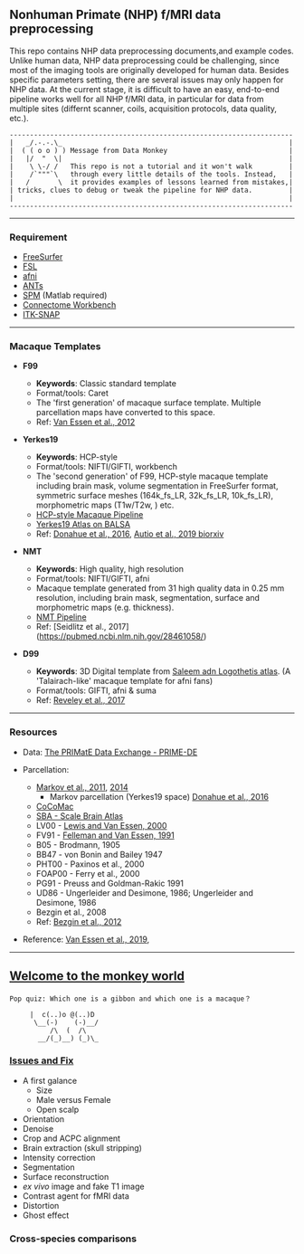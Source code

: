 ## Nonhuman Primate (NHP) f/MRI data preprocessing

This repo contains NHP data preprocessing documents,and example codes. Unlike human data, NHP data preprocessing could be challenging, since most of the imaging tools are originally developed for human data. Besides specific parameters setting, there are several issues may only happen for NHP data. At the current stage, it is difficult to have an easy, end-to-end pipeline works well for all NHP f/MRI data, in particular for data from multiple sites (differnt scanner, coils, acquisition protocols, data quality, etc.). 


```
----------------------------------------------------------------------
|   _/.-.-.\_                                                        |
|  ( ( o o ) ) Message from Data Monkey                              |
|   |/  "  \|                                                        |
|    \ \-/ /   This repo is not a tutorial and it won't walk         |
|    /`"""`\   through every little details of the tools. Instead,   |
|   /       \  it provides examples of lessons learned from mistakes,|
| tricks, clues to debug or tweak the pipeline for NHP data.         |
|                                                                    |
----------------------------------------------------------------------
```

----

### Requirement
- [FreeSurfer](https://surfer.nmr.mgh.harvard.edu/)
- [FSL](https://fsl.fmrib.ox.ac.uk/fsl/fslwiki/)
- [afni](https://afni.nimh.nih.gov/)
- [ANTs](https://stnava.github.io/ANTs/)
- [SPM](https://www.fil.ion.ucl.ac.uk/spm/) (Matlab required)
- [Connectome Workbench](https://www.humanconnectome.org/software/connectome-workbench)
- [ITK-SNAP](http://www.itksnap.org/pmwiki/pmwiki.php)

----

### Macaque Templates 
- **F99**
    - **Keywords**: Classic standard template
    - Format/tools: Caret 
    - The 'first generation' of macaque surface template. Multiple parcellation maps have converted to this space. 
    - Ref: [Van Essen et al., 2012](https://www.ncbi.nlm.nih.gov/pmc/articles/PMC3500860/)

- **Yerkes19**
    - **Keywords**: HCP-style
    - Format/tools: NIFTI/GIFTI, workbench
    - The 'second generation' of F99, HCP-style macaque template including brain mask, volume segmentation in FreeSurfer format, symmetric surface meshes (164k_fs_LR, 32k_fs_LR, 10k_fs_LR), morphometric maps (T1w/T2w, ) etc.
    - [HCP-style Macaque Pipeline](https://github.com/Washington-University/NHPPipelines/tree/master/global/templates)
    - [Yerkes19 Atlas on BALSA](https://balsa.wustl.edu/reference/show/976nz) 
    - Ref: [Donahue et al., 2016](https://pubmed.ncbi.nlm.nih.gov/27335406/), [Autio et al., 2019 biorxiv](https://www.biorxiv.org/content/10.1101/602979v1)

- **NMT**
    - **Keywords**: High quality, high resolution
    - Format/tools: NIFTI/GIFTI, afni
    - Macaque template generated from 31 high quality data in 0.25 mm resolution, including brain mask, segmentation, surface and morphometric maps (e.g. thickness). 
    - [NMT Pipeline](https://github.com/jms290/NMT)
    - Ref: [Seidlitz et al., 2017] (https://pubmed.ncbi.nlm.nih.gov/28461058/)

- **D99**
    - **Keywords**:  3D Digital template from [Saleem adn Logothetis atlas](https://books.google.com/books?hl=en&lr=&id=tuVyU2-s8MUC&oi=fnd&pg=PP2&ots=yGMq0Lsf48&sig=aA-yVeh01CfKVmD6LCLWtyFLiQ0). (A 'Talairach-like' macaque template for afni fans)
    - Format/tools: GIFTI, afni & suma
    - Ref: [Reveley et al., 2017](https://www.ncbi.nlm.nih.gov/pmc/articles/PMC6075609/)

----

### Resources
- Data: [The PRIMatE Data Exchange - PRIME-DE](http://fcon_1000.projects.nitrc.org/indi/PRIME)

- Parcellation: 
    - [Markov et al., 2011](https://pubmed.ncbi.nlm.nih.gov/21045004/), [2014](https://pubmed.ncbi.nlm.nih.gov/23010748/)
        - Markov parcellation (Yerkes19 space) [Donahue et al., 2016](https://pubmed.ncbi.nlm.nih.gov/27335406/)
    - [CoCoMac](http://cocomac.g-node.org/main/index.php) 
    - [SBA - Scale Brain Atlas](https://scalablebrainatlas.incf.org/index.php)
    - LV00 - [Lewis and Van Essen, 2000](https://pubmed.ncbi.nlm.nih.gov/11058227/)
    - FV91 - [Felleman and Van Essen, 1991](https://pubmed.ncbi.nlm.nih.gov/1822724/)
    - B05 - Brodmann, 1905
    - BB47 - von Bonin and Bailey 1947
    - PHT00 - Paxinos et al., 2000
    - FOAP00 - Ferry et al., 2000
    - PG91 - Preuss and Goldman-Rakic 1991
    - UD86 - Ungerleider and Desimone, 1986; Ungerleider and Desimone, 1986
    - Bezgin et al., 2008
    - Ref: [Bezgin et al., 2012](https://pubmed.ncbi.nlm.nih.gov/22521477/) 

- Reference: [Van Essen et al., 2019](https://www.pnas.org/content/116/52/26173), 

----
## [Welcome to the monkey world](issues_and_fix.md)
```
Pop quiz: Which one is a gibbon and which one is a macaque？

     |  c(..)o @(..)D  
      \__(-)    (-)__/
          /\  (  /\
       __/(_)__) (_)\_
```
### [Issues and Fix](issues_and_fix.md)
- A first galance
    - Size
    - Male versus Female 
    - Open scalp
- Orientation
- Denoise
- Crop and ACPC alignment
- Brain extraction (skull stripping)
- Intensity correction
- Segmentation
- Surface reconstruction 
- *ex vivo* image and fake T1 image
- Contrast agent for fMRI data
- Distortion
- Ghost effect

### Cross-species comparisons


